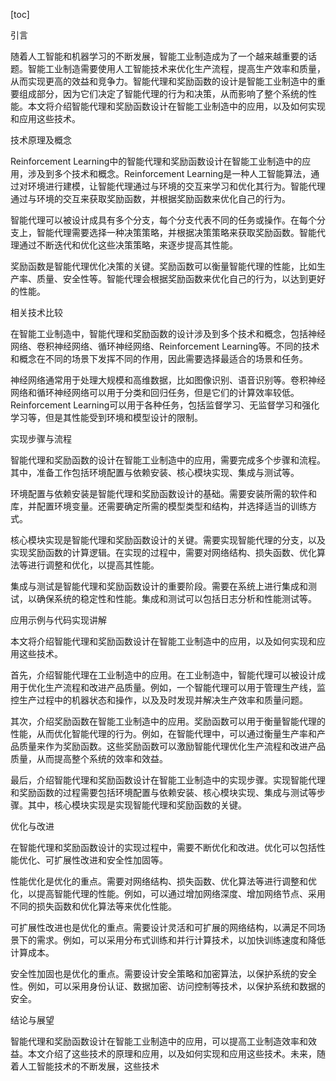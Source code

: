 
[toc]                    
                
                
引言

随着人工智能和机器学习的不断发展，智能工业制造成为了一个越来越重要的话题。智能工业制造需要使用人工智能技术来优化生产流程，提高生产效率和质量，从而实现更高的效益和竞争力。智能代理和奖励函数的设计是智能工业制造中的重要组成部分，因为它们决定了智能代理的行为和决策，从而影响了整个系统的性能。本文将介绍智能代理和奖励函数设计在智能工业制造中的应用，以及如何实现和应用这些技术。

技术原理及概念

Reinforcement Learning中的智能代理和奖励函数设计在智能工业制造中的应用，涉及到多个技术和概念。Reinforcement Learning是一种人工智能算法，通过对环境进行建模，让智能代理通过与环境的交互来学习和优化其行为。智能代理通过与环境的交互来获取奖励函数，并根据奖励函数来优化自己的行为。

智能代理可以被设计成具有多个分支，每个分支代表不同的任务或操作。在每个分支上，智能代理需要选择一种决策策略，并根据决策策略来获取奖励函数。智能代理通过不断迭代和优化这些决策策略，来逐步提高其性能。

奖励函数是智能代理优化决策的关键。奖励函数可以衡量智能代理的性能，比如生产率、质量、安全性等。智能代理会根据奖励函数来优化自己的行为，以达到更好的性能。

相关技术比较

在智能工业制造中，智能代理和奖励函数的设计涉及到多个技术和概念，包括神经网络、卷积神经网络、循环神经网络、Reinforcement Learning等。不同的技术和概念在不同的场景下发挥不同的作用，因此需要选择最适合的场景和任务。

神经网络通常用于处理大规模和高维数据，比如图像识别、语音识别等。卷积神经网络和循环神经网络可以用于分类和回归任务，但是它们的计算效率较低。Reinforcement Learning可以用于各种任务，包括监督学习、无监督学习和强化学习等，但是其性能受到环境和模型设计的限制。

实现步骤与流程

智能代理和奖励函数的设计在智能工业制造中的应用，需要完成多个步骤和流程。其中，准备工作包括环境配置与依赖安装、核心模块实现、集成与测试等。

环境配置与依赖安装是智能代理和奖励函数设计的基础。需要安装所需的软件和库，并配置环境变量。还需要确定所需的模型类型和结构，并选择适当的训练方式。

核心模块实现是智能代理和奖励函数设计的关键。需要实现智能代理的分支，以及实现奖励函数的计算逻辑。在实现的过程中，需要对网络结构、损失函数、优化算法等进行调整和优化，以提高其性能。

集成与测试是智能代理和奖励函数设计的重要阶段。需要在系统上进行集成和测试，以确保系统的稳定性和性能。集成和测试可以包括日志分析和性能测试等。

应用示例与代码实现讲解

本文将介绍智能代理和奖励函数设计在智能工业制造中的应用，以及如何实现和应用这些技术。

首先，介绍智能代理在工业制造中的应用。在工业制造中，智能代理可以被设计成用于优化生产流程和改进产品质量。例如，一个智能代理可以用于管理生产线，监控生产过程中的机器状态和操作，以及及时发现并解决生产效率和质量问题。

其次，介绍奖励函数在智能工业制造中的应用。奖励函数可以用于衡量智能代理的性能，从而优化智能代理的行为。例如，在智能代理中，可以通过衡量生产率和产品质量来作为奖励函数。这些奖励函数可以激励智能代理优化生产流程和改进产品质量，从而提高整个系统的效率和效益。

最后，介绍智能代理和奖励函数设计在智能工业制造中的实现步骤。实现智能代理和奖励函数的过程需要包括环境配置与依赖安装、核心模块实现、集成与测试等步骤。其中，核心模块实现是实现智能代理和奖励函数的关键。

优化与改进

在智能代理和奖励函数设计的实现过程中，需要不断优化和改进。优化可以包括性能优化、可扩展性改进和安全性加固等。

性能优化是优化的重点。需要对网络结构、损失函数、优化算法等进行调整和优化，以提高智能代理的性能。例如，可以通过增加网络深度、增加网络节点、采用不同的损失函数和优化算法等来优化性能。

可扩展性改进也是优化的重点。需要设计灵活和可扩展的网络结构，以满足不同场景下的需求。例如，可以采用分布式训练和并行计算技术，以加快训练速度和降低计算成本。

安全性加固也是优化的重点。需要设计安全策略和加密算法，以保护系统的安全性。例如，可以采用身份认证、数据加密、访问控制等技术，以保护系统和数据的安全。

结论与展望

智能代理和奖励函数设计在智能工业制造中的应用，可以提高工业制造效率和效益。本文介绍了这些技术的原理和应用，以及如何实现和应用这些技术。未来，随着人工智能技术的不断发展，这些技术

